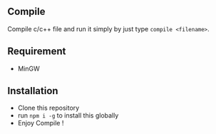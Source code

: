 ## Compile
Compile c/c++ file and run it simply by just type `compile <filename>`.

## Requirement
- MinGW

## Installation
- Clone this repository
- run `npm i -g` to install this globally
- Enjoy Compile !